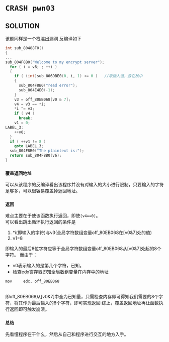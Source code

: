 # `CRASH pwn03`

## SOLUTION
该题同样是一个栈溢出漏洞
反编译如下
```c
int sub_80488F0()
{
...
sub_804F8B0("Welcome to my encrypt server");
  for ( i = v6; ; ++i )
  {
    if ( (int)sub_806DBE0(0, i, 1) <= 0 )   //取输入值，放在栈中
    {
      sub_804F8B0("read error");
      sub_804E4E0(-1);
    }
    v3 = off_80EB068[v0 & 7];
    v4 = v3 == *i;
    *i ^= v3;
    if ( v4 )
      break;
    v1 = 0;
LABEL_3:
    ++v0;
  }
  if ( ++v1 != 8 )
    goto LABEL_3;
  sub_804F8B0("The plaintext is:");
  return sub_804F8B0(v6);
}
```
### `覆盖返回地址`
可以从该程序的反编译看出该程序并没有对输入的大小进行限制，只要输入的字符足够多，可以很容易覆盖掉返回地址。
### `返回`
难点主要在于使该函数执行返回，即使`[v4==0]`。
</br>可以看出跳出循环执行返回的条件是

1. *i(即输入的字符)与v3(全局字符数组变量off_80EB068在[v0&7]处的值)
2. v1=8

即输入的最后8位字符应等于全局字符数组变量off_80EB068从[v0&7]处起的8个字符。
而由于：</br>
* v0表示输入的是第几个字符，已知。
* 检查edx寄存器即知全局数组变量在内存中的地址
```
mov     edx, off_80EB068
```
</br>即off_80EB068从[v0&7]中全为已知量，只需检查内存即可得知我们需要的8个字符，将其作为最后输入的8个字符，即可实现返回
综上，覆盖返回地址再让函数执行返回即可触发崩溃。

### `总结`

先看懂程序在干什么，然后从自己和程序进行交互的地方入手。